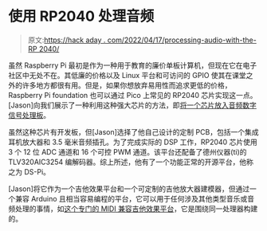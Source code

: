 # 使用 RP2040 处理音频

> 原文:[https://hack aday . com/2022/04/17/processing-audio-with-the-RP 2040/](https://hackaday.com/2022/04/17/processing-audio-with-the-rp2040/)

虽然 Raspberry Pi 最初是作为一种用于教育的廉价单板计算机，但现在它在电子社区中无处不在。其低廉的价格以及 Linux 平台和可访问的 GPIO 使其在课堂之外的许多地方都很有用。但是，如果你想放弃易用性而追求更低的价格，Raspberry Pi foundation 也可以通过 Pico 上常见的 RP2040 芯片实现这一点。[Jason]向我们展示了一种利用这种强大芯片的方法，即[将一个芯片放入音频数字信号处理板](https://hackaday.io/project/184811-ds-pi-rp2040-audio-dsp-board)。

虽然这种芯片有开发板，但[Jason]选择了他自己设计的定制 PCB，包括一个集成耳机放大器和 3.5 毫米音频插孔。为了完成实际的 DSP 工作，RP2040 芯片使用 3 个 12 位 ADC 通道和 16 个可控 PWM 通道。该平台还配备了德州仪器(ti)的 TLV320AIC3254 编解码器。综上所述，他有了一个功能正常的开源平台，他称之为 DS-Pi。

[Jason]将它作为一个吉他效果平台和一个可定制的吉他放大器建模器，但通过一个兼容 Arduino 且相当容易编程的平台，它可以用于任何涉及其他类型音乐或音频处理的事情，如[这个专门的 MIDI 兼容吉他效果平台](https://hackaday.com/2021/03/15/guitar-effects-with-no-unwanted-delay/)，它是围绕同一处理器构建的。